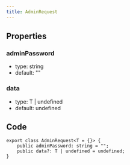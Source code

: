 ```yaml
---
title: AdminRequest
---
```


## Properties

### adminPassword

-   type: string
-   default: ""

### data

-   type: T | undefined
-   default: undefined

## Code

```
export class AdminRequest<T = {}> {
    public adminPassword: string = "";
    public data?: T | undefined = undefined;
}
```
